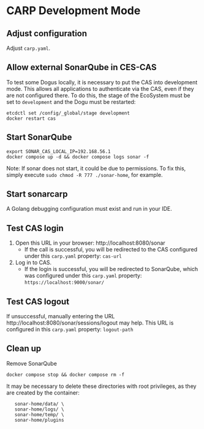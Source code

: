 # CARP Development Mode

## Adjust configuration
Adjust `carp.yaml`.

## Allow external SonarQube in CES-CAS

To test some Dogus locally, it is necessary to put the CAS into development mode.
This allows all applications to authenticate via the CAS, even if they are not
configured there.
To do this, the stage of the EcoSystem must be set to
`development` and the Dogu must be restarted:

```
etcdctl set /config/_global/stage development
docker restart cas
```

## Start SonarQube
```
export SONAR_CAS_LOCAL_IP=192.168.56.1
docker compose up -d && docker compose logs sonar -f
```

Note: If sonar does not start, it could be due to permissions. To fix this, simply execute `sudo chmod -R 777 ./sonar-home`, for example.

## Start sonarcarp

A Golang debugging configuration must exist and run in your IDE.

## Test CAS login

1. Open this URL in your browser: http://localhost:8080/sonar
    - If the call is successful, you will be redirected to the CAS configured under this `carp.yaml` property: `cas-url`
2. Log in to CAS.
    - If the login is successful, you will be redirected to SonarQube, which was configured under this `carp.yaml` property: `https://localhost:9000/sonar/`


## Test CAS logout

If unsuccessful, manually entering the URL http://localhost:8080/sonar/sessions/logout may help. This URL is
configured in this `carp.yaml` property: `logout-path`

## Clean up

Remove SonarQube
```
docker compose stop && docker compose rm -f
```

It may be necessary to delete these directories with root privileges, as they are created by the container:

```sudo rm -rf \
   sonar-home/data/ \
   sonar-home/logs/ \
   sonar-home/temp/ \
   sonar-home/plugins
```